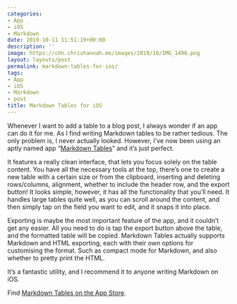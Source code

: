 ```yaml
---
categories:
- App
- iOS
- Markdown
date: 2019-10-11 11:51:19+00:00
description: ''
image: https://cdn.chrishannah.me/images/2019/10/IMG_1496.png
layout: layouts/post
permalink: markdown-tables-for-ios/
tags:
- App
- iOS
- Markdown
- post
title: Markdown Tables for iOS
---
```


<p>Whenever I want to add a table to a blog post, I always wonder if an app can do it for me.  As I find writing Markdown tables to be rather tedious. The only problem is, I never actually looked. However, I&#8217;ve now been using an aptly named app &#8220;<a href="https://apps.apple.com/gb/app/markdown-tables/id1476068521">Markdown Tables</a>&#8221; and it&#8217;s just perfect.</p>
<p>It features a really clean interface, that lets you focus solely on the table content. You have all the necessary tools at the top, there&#8217;s one to create a new table with a certain size or from the clipboard, inserting and deleting rows/columns, alignment, whether to include the header row, and the export button! It looks simple, however, it has all the functionality that you&#8217;ll need. It handles large tables quite well, as you can scroll around the content, and then simply tap on the field you want to edit, and it snaps it into place.</p>
<p>Exporting is maybe the most important feature of the app, and it couldn&#8217;t get any easier. All you need to do is tap the export button above the table, and the formatted table will be copied. Markdown Tables actually supports Markdown and HTML exporting, each with their own options for customising the format. Such as compact mode for Markdown, and also whether to pretty print the HTML.</p>
<p>It&#8217;s a fantastic utility, and I recommend it to anyone writing Markdown on iOS.</p>
<p>Find <a href="https://apps.apple.com/gb/app/markdown-tables/id1476068521">Markdown Tables on the App Store</a>.</p>